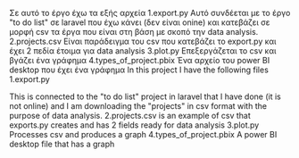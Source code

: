Σε αυτό το έργο έχω τα εξής αρχεία 
1.export.py
Αυτό συνδέεται με το έργο "to do list" σε laravel που έχω κάνει (δεν είναι onine) και κατεβάζει σε μορφή csv τα έργα που είναι στη βάση με σκοπό την data analysis.
2.projects.csv
Είναι παράδειγμα του csv που κατεβάζει το export.py και έχει 2 πεδία έτοιμα για data analysis
3.plot.py
Επεξεργάζεται το csv και βγάζει ένα γράφημα
4.types_of_project.pbix
Ένα αρχείο του power BI desktop που έχει ένα γράφημα
In this project I have the following files 1.export.py
  
   This is connected to the "to do list" project in laravel that I have done (it is not online) and I am downloading the "projects" in csv format with the purpose of data analysis. 2.projects.csv is an example of csv that exports.py creates and has 2 fields ready for data analysis 3.plot.py Processes csv and produces a graph 4.types_of_project.pbix A power BI desktop file that has a graph
